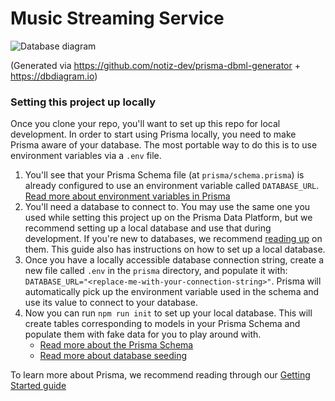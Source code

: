 # Music Streaming Service

![Database diagram](https://raw.githubusercontent.com/prisma/prisma-schema-examples/main/musicStreamingService/diagram.png)

(Generated via https://github.com/notiz-dev/prisma-dbml-generator + https://dbdiagram.io)

### Setting this project up locally

Once you clone your repo, you'll want to set up this repo for local development. In order to start using Prisma locally, you need to make Prisma aware of your database. The most portable way to do this is to use environment variables via a `.env` file.

1. You'll see that your Prisma Schema file (at `prisma/schema.prisma`) is already configured to use an environment variable called `DATABASE_URL`. [Read more about environment variables in Prisma](https://www.prisma.io/docs/concepts/more/environment-variables)
2. You'll need a database to connect to. You may use the same one you used while setting this project up on the Prisma Data Platform, but we recommend setting up a local database and use that during development. If you're new to databases, we recommend [reading up](https://www.prisma.io/dataguide/) on them. This guide also has instructions on how to set up a local database.
3. Once you have a locally accessible database connection string, create a new file called `.env` in the `prisma` directory, and populate it with: `DATABASE_URL="<replace-me-with-your-connection-string>"`. Prisma will automatically pick up the environment variable used in the schema and use its value to connect to your database.
4. Now you can run `npm run init` to set up your local database. This will create tables corresponding to models in your Prisma Schema and populate them with fake data for you to play around with.
   - [Read more about the Prisma Schema](https://www.prisma.io/docs/concepts/components/prisma-schema)
   - [Read more about database seeding](https://www.prisma.io/docs/guides/database/seed-database)

To learn more about Prisma, we recommend reading through our [Getting Started guide](https://www.prisma.io/docs/getting-started)
